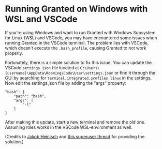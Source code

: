 #  Running Granted on Windows with WSL and VSCode

If you're using Windows and want to run Granted with Windows Subsystem for Linux (WSL) and VSCode, you may have encountered some issues when running Granted in the VSCode terminal. The problem lies with VSCode, which doesn't execute the `.bash_profile`, causing Granted to not work properly.

Fortunately, there is a simple solution to fix this issue. You can update the VSCode `settings.json` file located at `C:\Users\{username}\AppData\Roaming\Code\User\settings.json` or find it through the GUI by searching for `terminal.integrated.profiles.linux` in the settings. Now edit the settings.json file by adding the "args" property:

```
"bash": {
    "path": "bash",
    "args": [
        "-l"
    ]
}

```

After making this update, start a new terminal and remove the old one. Assuming roles works in the VSCode WSL-environment as well.

(Credits to [Jakob Heinisch](https://github.com/jakheipcg) and [this superuser thread](https://superuser.com/questions/1209366/win10-vs-code-integrated-bash-not-loading-bash-profile) for providing the solution.)
